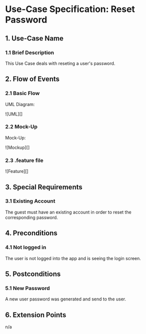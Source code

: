 # Use-Case Specification: Reset Password


## 1. Use-Case Name 
### 1.1 Brief Description
This Use Case deals with reseting a user's password.

## 2. Flow of Events
### 2.1 Basic Flow 
UML Diagram:

![UML][]

### 2.2 Mock-Up
Mock-Up:

![Mockup][]

### 2.3 .feature file

![Feature][]

## 3. Special Requirements
### 3.1 Existing Account
The guest must have an existing account in order to reset the corresponding password.

## 4. Preconditions
### 4.1 Not logged in
The user is not logged into the app and is seeing the login screen.

## 5. Postconditions 
### 5.1 New Password
A new user password was generated and send to the user.

## 6. Extension Points
n/a

<!-- picture links -->


